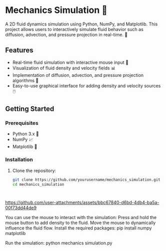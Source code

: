 # Mechanics Simulation 🌊

A 2D fluid dynamics simulation using Python, NumPy, and Matplotlib. This project allows users to interactively simulate fluid behavior such as diffusion, advection, and pressure projection in real-time. 🚀

## Features
- Real-time fluid simulation with interactive mouse input 🎨
- Visualization of fluid density and velocity fields 📊
- Implementation of diffusion, advection, and pressure projection algorithms 🧪
- Easy-to-use graphical interface for adding density and velocity sources 🖱️

## Getting Started

### Prerequisites
- Python 3.x 🐍
- NumPy 📈
- Matplotlib 🎨

### Installation
1. Clone the repository:
   ```bash
   git clone https://github.com/yourusername/mechanics_simulation.git
   cd mechanics_simulation




https://github.com/user-attachments/assets/bbc67840-d6bd-4db4-ba5a-00f73dd44de9



You can use the mouse to interact with the simulation:
Press and hold the mouse button to add density to the fluid.
Move the mouse to dynamically influence the fluid flow.
Install the required packages:
pip install numpy matplotlib

Run the simulation:
python mechanics simulation.py

